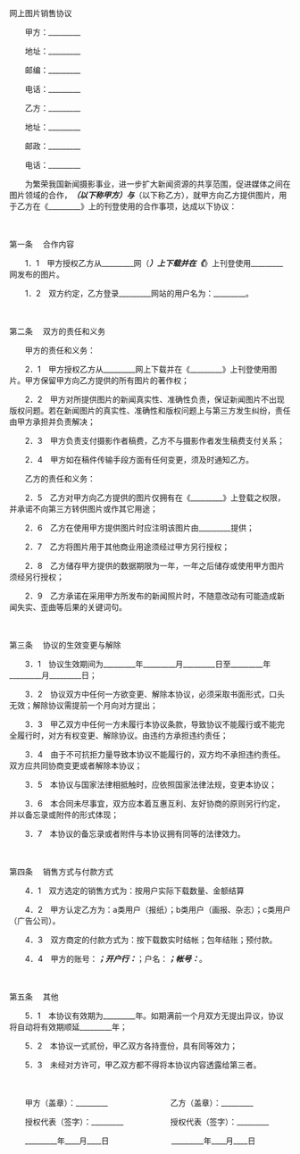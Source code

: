 



网上图片销售协议



 

　　甲方：_________

　　地址：_________

　　邮编：_________

　　电话：_________　　

　　乙方：_________

　　地址：_________

　　邮政：_________

　　电话：_________　　

　　为繁荣我国新闻摄影事业，进一步扩大新闻资源的共享范围，促进媒体之间在图片领域的合作，_________（以下称甲方）与_________（以下称乙方），就甲方向乙方提供图片，用于乙方在《_________》上的刊登使用的合作事项，达成以下协议：

　　

第一条
　合作内容

　　1．1　甲方授权乙方从_________网（_________）上下载并在《_________》上刊登使用_________网发布的图片。

　　1．2　双方约定，乙方登录_________网站的用户名为：_________。

　　

第二条
　双方的责任和义务

　　甲方的责任和义务：

　　2．1　甲方授权乙方从_________网上下载并在《_________》上刊登使用图片。甲方保留甲方向乙方提供的所有图片的著作权；

　　2．2　甲方对所提供图片的新闻真实性、准确性负责，保证新闻图片不出现版权问题。若在新闻图片的真实性、准确性和版权问题上与第三方发生纠纷，责任由甲方承担并负责解决；

　　2．3　甲方负责支付摄影作者稿费，乙方不与摄影作者发生稿费支付关系；

　　2．4　甲方如在稿件传输手段方面有任何变更，须及时通知乙方。

　　乙方的责任和义务：

　　2．5　乙方对甲方向乙方提供的图片仅拥有在《_________》上登载之权限，并承诺不向第三方转供图片或作其它用途；

　　2．6　乙方在使用甲方提供图片时应注明该图片由_________提供；

　　2．7　乙方将图片用于其他商业用途须经过甲方另行授权；

　　2．8　乙方储存甲方提供的数据期限为一年，一年之后储存或使用甲方图片须经另行授权；

　　2．9　乙方承诺在采用甲方所发布的新闻照片时，不随意改动有可能造成新闻失实、歪曲等后果的关键词句。

　　

第三条
　协议的生效变更与解除

　　3．1　协议生效期间为_________年_________月_________日至_________年_________月_________日；

　　3．2　协议双方中任何一方欲变更、解除本协议，必须采取书面形式，口头无效；解除协议需提前一个月向对方提出；

　　3．3　甲乙双方中任何一方未履行本协议条款，导致协议不能履行或不能完全履行时，对方有权变更、解除协议。由违约方承担违约责任；

　　3．4　由于不可抗拒力量导致本协议不能履行的，双方均不承担违约责任。双方应共同协商变更或者解除本协议；

　　3．5　本协议与国家法律相抵触时，应依照国家法律法规，变更本协议；

　　3．6　本合同未尽事宜，双方应本着互惠互利、友好协商的原则另行约定，并以备忘录或附件的形式体现；

　　3．7　本协议的备忘录或者附件与本协议拥有同等的法律效力。

　　

第四条
　销售方式与付款方式

　　4．1　双方选定的销售方式为：按用户实际下载数量、金额结算

　　4．2　甲方认定乙方为：a类用户（报纸）；b类用户（画报、杂志）；c类用户（广告公司）。

　　4．3　双方商定的付款方式为：按下载数实时结帐；包年结账；预付款。

　　4．4　甲方的账号：_________；开户行：_________；户名：_________；帐号：_________。

　　

第五条
　其他

　　5．1　本协议有效期为_________年。如期满前一个月双方无提出异议，协议将自动将有效期顺延_________年；

　　5．2　本协议一式贰份，甲乙双方各持壹份，具有同等效力；

　　5．3　未经对方许可，甲乙双方都不得将本协议内容透露给第三者。

　　

　　甲方（盖章）：_________　　　　　　　　乙方（盖章）：_________　　

　　授权代表（签字）：_________　　　　　　授权代表（签字）：_________　　

　　_________年____月____日　　　　　　　　_________年____月____日